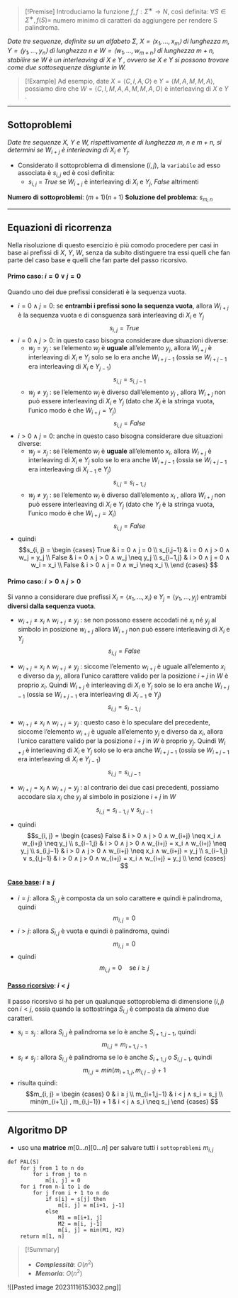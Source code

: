 
>[!Premise]
>Introduciamo la funzione $f, f : Σ^∗ → N$, così definita: 
>$∀S ∈ Σ^∗ , f(S) =$ numero minimo di caratteri da aggiungere per rendere S palindroma.

*Date tre sequenze, definite su un alfabeto $Σ$, $X = ⟨x_1, . . . , x_m⟩$ di lunghezza $m$, $Y = ⟨y_1, . . . , y_n⟩$ di lunghezza $n$ e $W = ⟨w_1, . . . , w_{m+n}⟩$ di lunghezza $m + n$, stabilire se $W$ è un interleaving di $X$ e $Y$ , ovvero se $X$ e $Y$ si possono trovare come due sottosequenze disgiunte in $W$.*

>[!Example]
>Ad esempio, date $X = ⟨C, I, A, O⟩$ e $Y = ⟨M, A, M, M, A⟩$, possiamo dire che $W = ⟨C, I, M, A, A, M, M, A, O⟩$ è interleaving di $X$ e $Y$ .

---
## Sottoproblemi

*Date tre sequenze $X$, $Y$ e $W$, rispettivamente di lunghezza $m$, $n$ e $m + n$, si determini se $W_{i+j}$ è interleaving di $X_i$ e $Y_j$.*

- Considerato il sottoproblema di dimensione $(i, j)$, la `variabile` ad esso associata è $s_{i,j}$ ed è così definita:
	- $s_{i,j}$ = $True$ se $W_{i+j}$ è interleaving di $X_i$ e $Y_j$, $False$ altrimenti

**Numero di sottoproblemi**: $(m+1)(n+1)$
**Soluzione del problema**: $s_{m, n}$

---
## Equazioni di ricorrenza

Nella risoluzione di questo esercizio è più comodo procedere per casi in base ai prefissi di $X$, $Y$, $W$, senza da subito distinguere tra essi quelli che fan parte del caso base e quelli che fan parte del passo ricorsivo.

#### Primo caso: $i = 0 ∨ j = 0$
Quando uno dei due prefissi considerati è la sequenza vuota.
- $i = 0 ∧ j = 0$: se **entrambi i prefissi sono la sequenza vuota**, allora $W_{i+j}$ è la sequenza vuota e di consguenza sarà interleaving di $X_i$ e $Y_j$ $$s_{i,j} = True$$
- $i = 0 ∧ j > 0$: in questo caso bisogna considerare due situazioni diverse:
	- $w_j = y_j$ : se l’elemento $w_j$ è **uguale** all’elemento $y_j$, allora $W_{i+j}$ è interleaving di $X_i$ e $Y_j$ solo se lo era anche $W_{i+j−1}$ (ossia se $W_{i+j−1}$ era interleaving di $X_i$ e $Y_{j−1}$)$$s_{i,j} = s_{i,j−1}$$
	- $w_j \neq y_j$ : se l’elemento $w_j$ è diverso dall’elemento $y_j$ , allora $W_{i+j}$ non può essere interleaving di $X_i$ e $Y_j$ (dato che $X_i$ è la stringa vuota, l’unico modo è che $W_{i+j} = Y_j$) $$s_{i,j} = False$$
- $i > 0 ∧ j = 0$: anche in questo caso bisogna considerare due situazioni diverse:
	- $w_j = x_j$ : se l’elemento $w_i$ è **uguale** all’elemento $x_i$, allora $W_{i+j}$ è interleaving di $X_i$ e $Y_j$ solo se lo era anche $W_{i+j−1}$ (ossia se $W_{i+j−1}$ era interleaving di $X_{i-1}$ e $Y_j$)$$s_{i,j} = s_{i-1,j}$$
	- $w_j \neq y_j$ : se l’elemento $w_i$ è diverso dall’elemento $x_i$ , allora $W_{i+j}$ non può essere interleaving di $X_i$ e $Y_j$ (dato che $Y_j$ è la stringa vuota, l’unico modo è che $W_{i+j} = X_i$) $$s_{i,j} = False$$
- quindi 
$$s_{i, j} = 
\begin {cases}
True & i = 0 ∧ j = 0 \\
s_{i,j−1} & i = 0 ∧ j > 0 ∧ w_j = y_j \\
False & i = 0 ∧ j > 0 ∧ w_j \neq y_j \\
s_{i−1,j} & i > 0 ∧ j = 0 ∧ w_i = x_i \\
False & i > 0 ∧ j = 0 ∧ w_i \neq x_i \\
\end {cases}
$$

#### Primo caso: $i > 0 \land j > 0$
Si vanno a considerare due prefissi $X_i = ⟨x_1, . . . , x_i⟩$ e $Y_j = ⟨y_1, . . . , y_j ⟩$ entrambi **diversi dalla sequenza vuota**.

- $w_{i+j} \neq x_i ∧ w_{i+j} \neq y_j$ : se non possono essere accodati né $x_i$ né $y_j$ al simbolo in posizione $w_{i+j}$ allora $W_{i+j}$ non può essere interleaving di $X_i$ e $Y_j$ $$s_{i,j} = False$$
- $w_{i+j} = x_i ∧ w_{i+j} \neq y_j$ : siccome l’elemento $w_{i+j}$ è uguale all’elemento $x_i$ e diverso da $y_j$, allora l’unico carattere valido per la posizione $i + j$ in $W$ è proprio $x_i$. Quindi $W_{i+j}$ è interleaving di $X_i$ e $Y_j$ solo se lo era anche $W_{i+j−1}$ (ossia se $W_{i+j−1}$ era interleaving di $X_{i−1}$ e $Y_j$) $$s_{i,j} = s_{i−1,j}$$
- $w_{i+j} \neq x_i ∧ w_{i+j} = y_j$ : questo caso è lo speculare del precedente, siccome l’elemento $w_{i+j}$ è uguale all’elemento $y_j$ e diverso da $x_i$, allora l’unico carattere valido per la posizione $i + j$ in $W$ è proprio $y_j$. Quindi $W_{i+j}$ è interleaving di $X_i$ e $Y_j$ solo se lo era anche $W_{i+j−1}$ (ossia se $W_{i+j−1}$ era interleaving di $X_i$ e $Y_{j−1}$) $$s_{i,j} = s_{i,j−1}$$
- $w_{i+j} = x_{i} ∧ w_{i+j} = y_{j}$ : al contrario dei due casi precedenti, possiamo accodare sia $x_i$ che $y_j$ al simbolo in posizione $i + j$ in $W$ $$s_{i,j} = s_{i−1,j} ∨ s_{i,j−1}$$

- quindi 
$$s_{i, j} = 
\begin {cases}
False & i > 0 ∧ j > 0 ∧ w_{i+j} \neq x_i ∧ w_{i+j} \neq y_j \\
s_{i−1,j} & i > 0 ∧ j > 0 ∧ w_{i+j} = x_i ∧ w_{i+j} \neq y_j \\
s_{i,j−1} & i > 0 ∧ j > 0 ∧ w_{i+j} \neq x_i ∧ w_{i+j} = y_j \\
s_{i−1,j} ∨ s_{i,j−1} & i > 0 ∧ j > 0 ∧ w_{i+j} = x_i ∧ w_{i+j} = y_j \\
\end {cases}
$$

#### <u>**Caso base**</u>: $i ≥ j$
- $i = j$: allora $S_{i,j}$ è composta da un solo carattere e quindi è palindroma, quindi $$m_{i,j} = 0$$
- $i > j$: allora $S_{i,j}$ è vuota e quindi è palindroma, quindi $$m_{i,j} = 0$$
- quindi $$m_{i,j} = 0 \quad\text{se } i\geq j$$
#### <u>**Passo ricorsivo**</u>: $i < j$
Il passo ricorsivo si ha per un qualunque sottoproblema di dimensione $(i, j)$ con $i < j$, ossia quando la sottostringa $S_{i,j}$ è composta da almeno due caratteri.
- $s_i = s_j$ : allora $S_{i,j}$ è palindroma se lo è anche $S_{i+1,j−1}$, quindi $$m_{i,j} = m_{i+1,j−1}$$
- $s_i \neq s_j$ : allora $S_{i,j}$ è palindroma se lo è anche $S_{i+1,j}$ o $S_{i,j−1}$, quindi $$m_{i,j} = min(m_{i+1,j} , m_{i,j−1}) + 1$$
- risulta quindi:
$$m_{i, j} = 
\begin {cases} 
0 & i ≥ j \\
m_{i+1,j−1} & i < j ∧ s_i = s_j \\
min(m_{i+1,j} , m_{i,j−1}) + 1 & i < j ∧ s_i \neq s_j
\end {cases}
$$

---
## Algoritmo DP

- uso una **matrice** $m[0...n][0...n]$ per salvare tutti i `sottoproblemi` $m_{i, j}$

``` Pseudocodice TI:"PAL" "FOLD"
def PAL(S) 
	for j from 1 to n do
		for i from j to n
			m[i, j] = 0
	for i from n-1 to 1 do
		for j from i + 1 to n do
			if s[i] = s[j] then
				m[i, j] = m[i+1, j-1]
			else
				M1 = m[i+1, j]
				M2 = m[i, j-1]
				m[i, j] = min(M1, M2)
	return m[1, n]
```

> [!Summary]
> - ***Complessità***: $O(n^2)$
> - ***Memoria***: $O(n^2)$

![[Pasted image 20231116153032.png]]